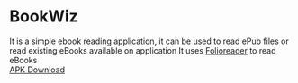 # BookWiz

It is a simple ebook reading application,  it can be used to read ePub files or read existing eBooks available on application
It uses [Folioreader](https://github.com/FolioReader/FolioReader-Android) to read eBooks
<br/>
[APK Download](https://github.com/Anurag-Kumar-Mishra/Downloads/blob/main/README.md)
